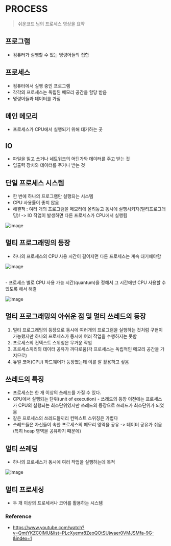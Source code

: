 # PROCESS

> 쉬운코드 님의 프로세스 영상을 요약

## 프로그램
- 컴퓨터가 실행할 수 있는 명령어들의 집합

## 프로세스
- 컴퓨터에서 실행 중인 프로그램
- 각각의 프로세스는 독립된 메모리 공간을 할당 받음
- 명령어들과 데이터를 가짐

## 메인 메모리
- 프로세스가 CPU에서 실행되기 위해 대기하는 곳

## IO
- 파일을 읽고 쓰거나 네트워크의 어딘가와 데이터를 주고 받는 것
- 입출력 장치와 데이터를 주거나 받는 것

## 단일 프로세스 시스템
- 한 번에 하나의 프로그램만 실행되는 시스템
- CPU 사용률이 좋지 않음
- 해결책 : 여러 개의 프로그램을 메모리에 올려놓고 동시에 실행시키자(멀티프로그래밍)! -> IO 작업이 발생하면 다른 프로세스가 CPU에서 실행됨

![image](https://user-images.githubusercontent.com/85930725/221897119-0cabf0ec-40c0-43e5-9a95-72aecea6c9ea.png)

## 멀티 프로그래밍의 등장
- 하나의 프로세스의 CPU 사용 시간이 길어지면 다른 프로세스는 계속 대기해야함

![image](https://user-images.githubusercontent.com/85930725/221897154-dae96a42-5ff7-4300-9220-8e45aecb948a.png)

<br>
- 프로세스 별로 CPU 사용 가능 시간(quantum)을 정해서 그 시간에만 CPU 사용할 수 있도록 해서 해결

<br>

![image](https://user-images.githubusercontent.com/85930725/221897182-2df73e72-732b-4820-8536-617443aca6ac.png)

## 멀티 프로그래밍의 아쉬운 점 및 멀티 쓰레드의 등장
1. 멀티 프로그래밍의 등장으로 동시에 여러개의 프로그램을 실행하는 것처럼 구현이 가능했지만 하나의 프로세스가 동시에 여러 작업을 수행하지는 못함
2. 프로세스의 컨텍스트 스위칭은 무거운 작업
3. 프로세스끼리의 데이터 공유가 까다로움(각 프로세스는 독립적인 메모리 공간을 가지므로)
4. 듀얼 코어(CPU) 하드웨어가 등장했는데 이를 잘 활용하고 싶음

## 쓰레드의 특징
- 프로세스는 한 개 이상의 쓰레드를 가질 수 있다.
- CPU에서 실행되는 단위(unit of execution) - 쓰레드의 등장 이전에는 프로세스가 CPU의 실행되는 최소단위였지만 쓰레드의 등장으로 쓰레드가 최소단위가 되었음
- 같은 프로세스의 쓰레드들끼리 컨텍스트 스위칭은 가볍다
- 쓰레드들은 자신들이 속한 프로세스의 메모리 영역을 공유 -> 데이터 공유가 쉬움(특히 heap 영역을 공유하기 때문에)

## 멀티 쓰레딩
- 하나의 프로세스가 동시에 여러 작업을 실행하는데 목적

![image](https://user-images.githubusercontent.com/85930725/221896744-fd5e2be2-d3cc-4bf3-aa4b-e20043be3968.png)

## 멀티 프로세싱
- 두 개 이상의 프로세서나 코어를 활용하는 시스템

### Reference
- https://www.youtube.com/watch?v=QmtYKZC0lMU&list=PLcXyemr8ZeoQOtSUjwaer0VMJSMfa-9G-&index=1
